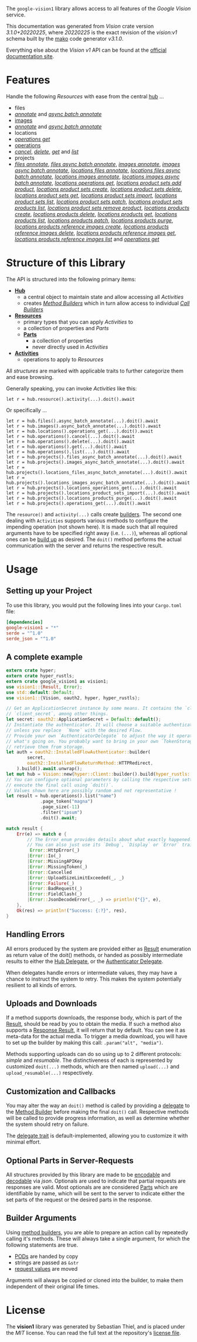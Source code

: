 <!---
DO NOT EDIT !
This file was generated automatically from 'src/mako/api/README.md.mako'
DO NOT EDIT !
-->
The `google-vision1` library allows access to all features of the *Google Vision* service.

This documentation was generated from *Vision* crate version *3.1.0+20220225*, where *20220225* is the exact revision of the *vision:v1* schema built by the [mako](http://www.makotemplates.org/) code generator *v3.1.0*.

Everything else about the *Vision* *v1* API can be found at the
[official documentation site](https://cloud.google.com/vision/).
# Features

Handle the following *Resources* with ease from the central [hub](https://docs.rs/google-vision1/3.1.0+20220225/google_vision1/Vision) ... 

* files
 * [*annotate*](https://docs.rs/google-vision1/3.1.0+20220225/google_vision1/api::FileAnnotateCall) and [*async batch annotate*](https://docs.rs/google-vision1/3.1.0+20220225/google_vision1/api::FileAsyncBatchAnnotateCall)
* [images](https://docs.rs/google-vision1/3.1.0+20220225/google_vision1/api::Image)
 * [*annotate*](https://docs.rs/google-vision1/3.1.0+20220225/google_vision1/api::ImageAnnotateCall) and [*async batch annotate*](https://docs.rs/google-vision1/3.1.0+20220225/google_vision1/api::ImageAsyncBatchAnnotateCall)
* locations
 * [*operations get*](https://docs.rs/google-vision1/3.1.0+20220225/google_vision1/api::LocationOperationGetCall)
* [operations](https://docs.rs/google-vision1/3.1.0+20220225/google_vision1/api::Operation)
 * [*cancel*](https://docs.rs/google-vision1/3.1.0+20220225/google_vision1/api::OperationCancelCall), [*delete*](https://docs.rs/google-vision1/3.1.0+20220225/google_vision1/api::OperationDeleteCall), [*get*](https://docs.rs/google-vision1/3.1.0+20220225/google_vision1/api::OperationGetCall) and [*list*](https://docs.rs/google-vision1/3.1.0+20220225/google_vision1/api::OperationListCall)
* projects
 * [*files annotate*](https://docs.rs/google-vision1/3.1.0+20220225/google_vision1/api::ProjectFileAnnotateCall), [*files async batch annotate*](https://docs.rs/google-vision1/3.1.0+20220225/google_vision1/api::ProjectFileAsyncBatchAnnotateCall), [*images annotate*](https://docs.rs/google-vision1/3.1.0+20220225/google_vision1/api::ProjectImageAnnotateCall), [*images async batch annotate*](https://docs.rs/google-vision1/3.1.0+20220225/google_vision1/api::ProjectImageAsyncBatchAnnotateCall), [*locations files annotate*](https://docs.rs/google-vision1/3.1.0+20220225/google_vision1/api::ProjectLocationFileAnnotateCall), [*locations files async batch annotate*](https://docs.rs/google-vision1/3.1.0+20220225/google_vision1/api::ProjectLocationFileAsyncBatchAnnotateCall), [*locations images annotate*](https://docs.rs/google-vision1/3.1.0+20220225/google_vision1/api::ProjectLocationImageAnnotateCall), [*locations images async batch annotate*](https://docs.rs/google-vision1/3.1.0+20220225/google_vision1/api::ProjectLocationImageAsyncBatchAnnotateCall), [*locations operations get*](https://docs.rs/google-vision1/3.1.0+20220225/google_vision1/api::ProjectLocationOperationGetCall), [*locations product sets add product*](https://docs.rs/google-vision1/3.1.0+20220225/google_vision1/api::ProjectLocationProductSetAddProductCall), [*locations product sets create*](https://docs.rs/google-vision1/3.1.0+20220225/google_vision1/api::ProjectLocationProductSetCreateCall), [*locations product sets delete*](https://docs.rs/google-vision1/3.1.0+20220225/google_vision1/api::ProjectLocationProductSetDeleteCall), [*locations product sets get*](https://docs.rs/google-vision1/3.1.0+20220225/google_vision1/api::ProjectLocationProductSetGetCall), [*locations product sets import*](https://docs.rs/google-vision1/3.1.0+20220225/google_vision1/api::ProjectLocationProductSetImportCall), [*locations product sets list*](https://docs.rs/google-vision1/3.1.0+20220225/google_vision1/api::ProjectLocationProductSetListCall), [*locations product sets patch*](https://docs.rs/google-vision1/3.1.0+20220225/google_vision1/api::ProjectLocationProductSetPatchCall), [*locations product sets products list*](https://docs.rs/google-vision1/3.1.0+20220225/google_vision1/api::ProjectLocationProductSetProductListCall), [*locations product sets remove product*](https://docs.rs/google-vision1/3.1.0+20220225/google_vision1/api::ProjectLocationProductSetRemoveProductCall), [*locations products create*](https://docs.rs/google-vision1/3.1.0+20220225/google_vision1/api::ProjectLocationProductCreateCall), [*locations products delete*](https://docs.rs/google-vision1/3.1.0+20220225/google_vision1/api::ProjectLocationProductDeleteCall), [*locations products get*](https://docs.rs/google-vision1/3.1.0+20220225/google_vision1/api::ProjectLocationProductGetCall), [*locations products list*](https://docs.rs/google-vision1/3.1.0+20220225/google_vision1/api::ProjectLocationProductListCall), [*locations products patch*](https://docs.rs/google-vision1/3.1.0+20220225/google_vision1/api::ProjectLocationProductPatchCall), [*locations products purge*](https://docs.rs/google-vision1/3.1.0+20220225/google_vision1/api::ProjectLocationProductPurgeCall), [*locations products reference images create*](https://docs.rs/google-vision1/3.1.0+20220225/google_vision1/api::ProjectLocationProductReferenceImageCreateCall), [*locations products reference images delete*](https://docs.rs/google-vision1/3.1.0+20220225/google_vision1/api::ProjectLocationProductReferenceImageDeleteCall), [*locations products reference images get*](https://docs.rs/google-vision1/3.1.0+20220225/google_vision1/api::ProjectLocationProductReferenceImageGetCall), [*locations products reference images list*](https://docs.rs/google-vision1/3.1.0+20220225/google_vision1/api::ProjectLocationProductReferenceImageListCall) and [*operations get*](https://docs.rs/google-vision1/3.1.0+20220225/google_vision1/api::ProjectOperationGetCall)




# Structure of this Library

The API is structured into the following primary items:

* **[Hub](https://docs.rs/google-vision1/3.1.0+20220225/google_vision1/Vision)**
    * a central object to maintain state and allow accessing all *Activities*
    * creates [*Method Builders*](https://docs.rs/google-vision1/3.1.0+20220225/google_vision1/client::MethodsBuilder) which in turn
      allow access to individual [*Call Builders*](https://docs.rs/google-vision1/3.1.0+20220225/google_vision1/client::CallBuilder)
* **[Resources](https://docs.rs/google-vision1/3.1.0+20220225/google_vision1/client::Resource)**
    * primary types that you can apply *Activities* to
    * a collection of properties and *Parts*
    * **[Parts](https://docs.rs/google-vision1/3.1.0+20220225/google_vision1/client::Part)**
        * a collection of properties
        * never directly used in *Activities*
* **[Activities](https://docs.rs/google-vision1/3.1.0+20220225/google_vision1/client::CallBuilder)**
    * operations to apply to *Resources*

All *structures* are marked with applicable traits to further categorize them and ease browsing.

Generally speaking, you can invoke *Activities* like this:

```Rust,ignore
let r = hub.resource().activity(...).doit().await
```

Or specifically ...

```ignore
let r = hub.files().async_batch_annotate(...).doit().await
let r = hub.images().async_batch_annotate(...).doit().await
let r = hub.locations().operations_get(...).doit().await
let r = hub.operations().cancel(...).doit().await
let r = hub.operations().delete(...).doit().await
let r = hub.operations().get(...).doit().await
let r = hub.operations().list(...).doit().await
let r = hub.projects().files_async_batch_annotate(...).doit().await
let r = hub.projects().images_async_batch_annotate(...).doit().await
let r = hub.projects().locations_files_async_batch_annotate(...).doit().await
let r = hub.projects().locations_images_async_batch_annotate(...).doit().await
let r = hub.projects().locations_operations_get(...).doit().await
let r = hub.projects().locations_product_sets_import(...).doit().await
let r = hub.projects().locations_products_purge(...).doit().await
let r = hub.projects().operations_get(...).doit().await
```

The `resource()` and `activity(...)` calls create [builders][builder-pattern]. The second one dealing with `Activities` 
supports various methods to configure the impending operation (not shown here). It is made such that all required arguments have to be 
specified right away (i.e. `(...)`), whereas all optional ones can be [build up][builder-pattern] as desired.
The `doit()` method performs the actual communication with the server and returns the respective result.

# Usage

## Setting up your Project

To use this library, you would put the following lines into your `Cargo.toml` file:

```toml
[dependencies]
google-vision1 = "*"
serde = "^1.0"
serde_json = "^1.0"
```

## A complete example

```Rust
extern crate hyper;
extern crate hyper_rustls;
extern crate google_vision1 as vision1;
use vision1::{Result, Error};
use std::default::Default;
use vision1::{Vision, oauth2, hyper, hyper_rustls};

// Get an ApplicationSecret instance by some means. It contains the `client_id` and 
// `client_secret`, among other things.
let secret: oauth2::ApplicationSecret = Default::default();
// Instantiate the authenticator. It will choose a suitable authentication flow for you, 
// unless you replace  `None` with the desired Flow.
// Provide your own `AuthenticatorDelegate` to adjust the way it operates and get feedback about 
// what's going on. You probably want to bring in your own `TokenStorage` to persist tokens and
// retrieve them from storage.
let auth = oauth2::InstalledFlowAuthenticator::builder(
        secret,
        oauth2::InstalledFlowReturnMethod::HTTPRedirect,
    ).build().await.unwrap();
let mut hub = Vision::new(hyper::Client::builder().build(hyper_rustls::HttpsConnector::with_native_roots().https_or_http().enable_http1().enable_http2().build()), auth);
// You can configure optional parameters by calling the respective setters at will, and
// execute the final call using `doit()`.
// Values shown here are possibly random and not representative !
let result = hub.operations().list("name")
             .page_token("magna")
             .page_size(-11)
             .filter("ipsum")
             .doit().await;

match result {
    Err(e) => match e {
        // The Error enum provides details about what exactly happened.
        // You can also just use its `Debug`, `Display` or `Error` traits
         Error::HttpError(_)
        |Error::Io(_)
        |Error::MissingAPIKey
        |Error::MissingToken(_)
        |Error::Cancelled
        |Error::UploadSizeLimitExceeded(_, _)
        |Error::Failure(_)
        |Error::BadRequest(_)
        |Error::FieldClash(_)
        |Error::JsonDecodeError(_, _) => println!("{}", e),
    },
    Ok(res) => println!("Success: {:?}", res),
}

```
## Handling Errors

All errors produced by the system are provided either as [Result](https://docs.rs/google-vision1/3.1.0+20220225/google_vision1/client::Result) enumeration as return value of
the doit() methods, or handed as possibly intermediate results to either the 
[Hub Delegate](https://docs.rs/google-vision1/3.1.0+20220225/google_vision1/client::Delegate), or the [Authenticator Delegate](https://docs.rs/yup-oauth2/*/yup_oauth2/trait.AuthenticatorDelegate.html).

When delegates handle errors or intermediate values, they may have a chance to instruct the system to retry. This 
makes the system potentially resilient to all kinds of errors.

## Uploads and Downloads
If a method supports downloads, the response body, which is part of the [Result](https://docs.rs/google-vision1/3.1.0+20220225/google_vision1/client::Result), should be
read by you to obtain the media.
If such a method also supports a [Response Result](https://docs.rs/google-vision1/3.1.0+20220225/google_vision1/client::ResponseResult), it will return that by default.
You can see it as meta-data for the actual media. To trigger a media download, you will have to set up the builder by making
this call: `.param("alt", "media")`.

Methods supporting uploads can do so using up to 2 different protocols: 
*simple* and *resumable*. The distinctiveness of each is represented by customized 
`doit(...)` methods, which are then named `upload(...)` and `upload_resumable(...)` respectively.

## Customization and Callbacks

You may alter the way an `doit()` method is called by providing a [delegate](https://docs.rs/google-vision1/3.1.0+20220225/google_vision1/client::Delegate) to the 
[Method Builder](https://docs.rs/google-vision1/3.1.0+20220225/google_vision1/client::CallBuilder) before making the final `doit()` call. 
Respective methods will be called to provide progress information, as well as determine whether the system should 
retry on failure.

The [delegate trait](https://docs.rs/google-vision1/3.1.0+20220225/google_vision1/client::Delegate) is default-implemented, allowing you to customize it with minimal effort.

## Optional Parts in Server-Requests

All structures provided by this library are made to be [encodable](https://docs.rs/google-vision1/3.1.0+20220225/google_vision1/client::RequestValue) and 
[decodable](https://docs.rs/google-vision1/3.1.0+20220225/google_vision1/client::ResponseResult) via *json*. Optionals are used to indicate that partial requests are responses 
are valid.
Most optionals are are considered [Parts](https://docs.rs/google-vision1/3.1.0+20220225/google_vision1/client::Part) which are identifiable by name, which will be sent to 
the server to indicate either the set parts of the request or the desired parts in the response.

## Builder Arguments

Using [method builders](https://docs.rs/google-vision1/3.1.0+20220225/google_vision1/client::CallBuilder), you are able to prepare an action call by repeatedly calling it's methods.
These will always take a single argument, for which the following statements are true.

* [PODs][wiki-pod] are handed by copy
* strings are passed as `&str`
* [request values](https://docs.rs/google-vision1/3.1.0+20220225/google_vision1/client::RequestValue) are moved

Arguments will always be copied or cloned into the builder, to make them independent of their original life times.

[wiki-pod]: http://en.wikipedia.org/wiki/Plain_old_data_structure
[builder-pattern]: http://en.wikipedia.org/wiki/Builder_pattern
[google-go-api]: https://github.com/google/google-api-go-client

# License
The **vision1** library was generated by Sebastian Thiel, and is placed 
under the *MIT* license.
You can read the full text at the repository's [license file][repo-license].

[repo-license]: https://github.com/Byron/google-apis-rsblob/main/LICENSE.md
